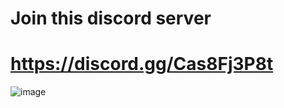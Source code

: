 # Join this discord server
# https://discord.gg/Cas8Fj3P8t
![image](https://cdn.discordapp.com/attachments/1221994925693079662/1222957622291075153/image.png?ex=66181b0a&is=6605a60a&hm=5089fa65f3f5d334a0da8cbc947457afd79fbe2937c7ab90d398a4d52d7e0d6e&)
